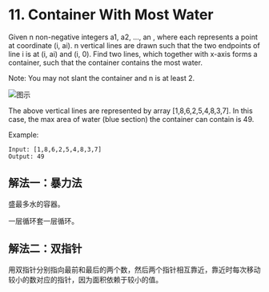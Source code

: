 # 11. Container With Most Water

Given n non-negative integers a1, a2, ..., an , where each represents a point at coordinate (i, ai). n vertical lines are drawn such that the two endpoints of line i is at (i, ai) and (i, 0). Find two lines, which together with x-axis forms a container, such that the container contains the most water.

Note: You may not slant the container and n is at least 2.

![图示](https://aliyun-lc-upload.oss-cn-hangzhou.aliyuncs.com/aliyun-lc-upload/uploads/2018/07/25/question_11.jpg)

The above vertical lines are represented by array [1,8,6,2,5,4,8,3,7]. In this case, the max area of water (blue section) the container can contain is 49.

Example:
```
Input: [1,8,6,2,5,4,8,3,7]
Output: 49
```
## 解法一：暴力法

盛最多水的容器。

一层循环套一层循环。

## 解法二：双指针

用双指针分别指向最前和最后的两个数，然后两个指针相互靠近，靠近时每次移动较小的数对应的指针，因为面积依赖于较小的值。